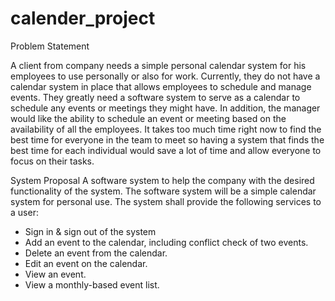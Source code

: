 # calender_project

Problem Statement

A client from company needs a simple personal calendar system for his employees to use personally or also for work. Currently, they do not have a calendar system in place that allows employees to schedule and manage events. They greatly need a software system to serve as a calendar to schedule any events or meetings they might have. In addition, the manager would like the ability to schedule an event or meeting based on the availability of all the employees. It takes too much time right now to find the best time for everyone in the team to meet so having a system that finds the best time for each individual would save a lot of time and allow everyone to focus on their tasks.

System Proposal
A software system to help the company with the desired functionality of the system.
The software system will be a simple calendar system for personal use.  The system shall provide the following services to a user:

- Sign in & sign out of the system
- Add an event to the calendar, including conflict check of two events.
- Delete an event from the calendar.
- Edit an event on the calendar.
- View an event.
- View a monthly-based event list.
